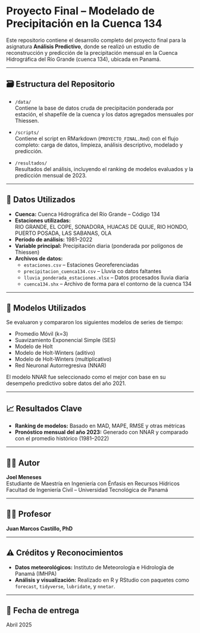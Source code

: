 # Proyecto Final – Modelado de Precipitación en la Cuenca 134

Este repositorio contiene el desarrollo completo del proyecto final para la asignatura **Análisis Predictivo**, donde se realizó un estudio de reconstrucción y predicción de la precipitación mensual en la Cuenca Hidrográfica del Río Grande (cuenca 134), ubicada en Panamá.

---

## 🗃 Estructura del Repositorio

- `/data/`  
  Contiene la base de datos cruda de precipitación ponderada por estación, el shapefile de la cuenca y los datos agregados mensuales por Thiessen.

- `/scripts/`  
  Contiene el script en RMarkdown (`PROYECTO_FINAL.Rmd`) con el flujo completo: carga de datos, limpieza, análisis descriptivo, modelado y predicción.

- `/resultados/`  
  Resultados del análisis, incluyendo el ranking de modelos evaluados y la predicción mensual de 2023.

---

## 📌 Datos Utilizados

- **Cuenca:** Cuenca Hidrográfica del Río Grande – Código 134
- **Estaciones utilizadas:**  
  RIO GRANDE, EL COPE, SONADORA, HUACAS DE QUIJE, RIO HONDO, PUERTO POSADA, LAS SABANAS, OLA
- **Período de análisis:** 1981–2022
- **Variable principal:** Precipitación diaria (ponderada por polígonos de Thiessen)
- **Archivos de datos:**
  - `estaciones.csv` – Estaciones Georeferenciadas
  - `precipitacion_cuenca134.csv` – Lluvia co datos faltantes
  - `lluvia_ponderada_estaciones.xlsx` – Datos procesados lluvia diaria
  - `cuenca134.shx` – Archivo de forma para el contorno de la cuenca 134
---

## 🧠 Modelos Utilizados

Se evaluaron y compararon los siguientes modelos de series de tiempo:

- Promedio Móvil (k=3)
- Suavizamiento Exponencial Simple (SES)
- Modelo de Holt
- Modelo de Holt-Winters (aditivo)
- Modelo de Holt-Winters (multiplicativo)
- Red Neuronal Autorregresiva (NNAR)

El modelo NNAR fue seleccionado como el mejor con base en su desempeño predictivo sobre datos del año 2021.

---

## 📈 Resultados Clave

- **Ranking de modelos:** Basado en MAD, MAPE, RMSE y otras métricas
- **Pronóstico mensual del año 2023:** Generado con NNAR y comparado con el promedio histórico (1981–2022)

---

## 👨‍🔬 Autor

**Joel Meneses**  
Estudiante de Maestría en Ingeniería con Énfasis en Recursos Hídricos  
Facultad de Ingeniería Civil – Universidad Tecnológica de Panamá

---

## 👨‍🏫 Profesor

**Juan Marcos Castillo, PhD**

---

## ⚠️ Créditos y Reconocimientos

- **Datos meteorológicos:** Instituto de Meteorología e Hidrología de Panamá (IMHPA)
- **Análisis y visualización:** Realizado en R y RStudio con paquetes como `forecast`, `tidyverse`, `lubridate`, y `nnetar`.

---

## 📅 Fecha de entrega

Abril 2025
